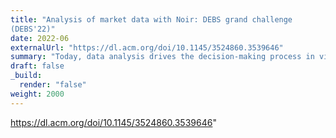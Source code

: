 ```yaml
---
title: "Analysis of market data with Noir: DEBS grand challenge
(DEBS'22)"
date: 2022-06
externalUrl: "https://dl.acm.org/doi/10.1145/3524860.3539646"
summary: "Today, data analysis drives the decision-making process in virtually every human activity. This demands for software platforms that offer simple programming abstractions to express data analysis tasks and that can execute them in an efficient and scalable way..."
draft: false
_build:
  render: "false"
weight: 2000
---
```


https://dl.acm.org/doi/10.1145/3524860.3539646"